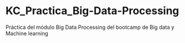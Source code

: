 # KC_Practica_Big-Data-Processing
Práctica del módulo Big Data Processing del bootcamp de Big data y Machine learning 
